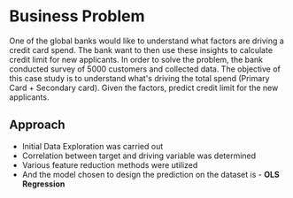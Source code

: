# Business Problem
One of the global banks would like to understand what factors are driving a credit card spend.
The bank want to then use these insights to calculate credit limit for new applicants.
In order to solve the problem, the bank conducted survey of 5000 customers and collected data.
The objective of this case study is to understand what's driving the total spend (Primary Card + Secondary card).
Given the factors, predict credit limit for the new applicants.

## Approach
- Initial Data Exploration was carried out<br>
- Correlation between target and driving variable was determined <br>
- Various feature reduction methods were utilized
- And the model chosen to design the prediction on the dataset is - **OLS Regression**
